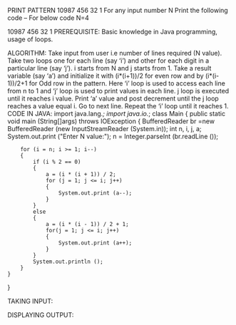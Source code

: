 PRINT PATTERN  10987 456 32 1
For any input number N Print the following code – For below code N=4

10987
456
32
1
PREREQUISITE:
Basic knowledge in Java programming, usage of loops.

ALGORITHM:
Take input from user i.e number of lines required (N value).
Take two loops one for each line (say ‘i’) and other for each digit in a particular line (say ‘j’). i starts from N and j starts from 1.
Take a result variable (say ‘a’) and initialize it with (i*(i+1))/2 for even row and by (i*(i-1))/2+1 for Odd row in the pattern.
Here ‘i’ loop is used to access each line from n to 1 and ‘j’ loop is used to print values in each line. j loop is executed until it reaches i value.
Print ‘a’ value  and post decrement  until the j loop reaches a value equal i.
Go to next line.
Repeat the ‘i’ loop until it reaches 1.
CODE IN JAVA:
import java.lang.*;
import java.io.*;
class Main
{
  public static void main (String[]args) throws IOException
  {
        BufferedReader br =new BufferedReader (new InputStreamReader (System.in));
        int n, i, j, a;
        System.out.print ("Enter N value:");
        n = Integer.parseInt (br.readLine ());
        
        for (i = n; i >= 1; i--)
        {
	        if (i % 2 == 0)
	        {
	            a = (i * (i + 1)) / 2;
	            for (j = 1; j <= i; j++)
	            {
		            System.out.print (a--);
	            }
	        }
	        else
	        {
	            a = (i * (i - 1)) / 2 + 1;
	            for(j = 1; j <= i; j++)
	            {
		            System.out.print (a++);
	            }
	        }
	        System.out.println ();
        }
    }
}
 

TAKING INPUT:


DISPLAYING OUTPUT:

